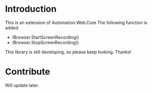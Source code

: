 # Introduction 
This is an extension of Automation.Web.Core
The following function is added:
- IBrowser.StartScreenRecording()
- IBrowser.StopScreenRecording()

This library is still developing, so please keep looking. Thanks!

# Contribute
Will update later.